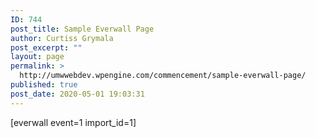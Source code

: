 ```yaml
---
ID: 744
post_title: Sample Everwall Page
author: Curtiss Grymala
post_excerpt: ""
layout: page
permalink: >
  http://umwwebdev.wpengine.com/commencement/sample-everwall-page/
published: true
post_date: 2020-05-01 19:03:31
---
```

<!-- wp:shortcode -->
[everwall event=1 import_id=1]
<!-- /wp:shortcode -->